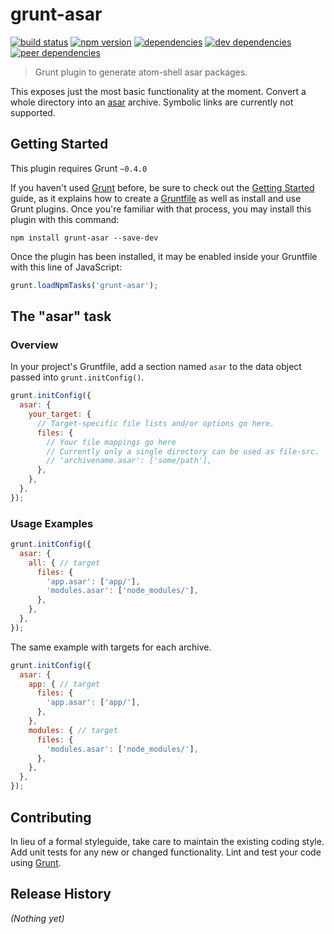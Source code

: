 # grunt-asar

[![build status](http://img.shields.io/travis/bwin/grunt-asar.svg?style=flat-square)](https://travis-ci.org/bwin/grunt-asar) [![npm version](http://img.shields.io/npm/v/grunt-asar.svg?style=flat-square)](https://npmjs.org/package/grunt-asar)
[![dependencies](http://img.shields.io/david/bwin/grunt-asar.svg?style=flat-square)](https://david-dm.org/bwin/grunt-asar) [![dev dependencies](http://img.shields.io/david/dev/bwin/grunt-asar.svg?style=flat-square)](https://david-dm.org/bwin/grunt-asar#info=devDependencies) [![peer dependencies](http://img.shields.io/david/peer/bwin/grunt-asar.svg?style=flat-square)](https://david-dm.org/bwin/grunt-asar#info=peerDependencies)

> Grunt plugin to generate atom-shell asar packages.

This exposes just the most basic functionality at the moment. Convert a whole directory into an [asar](https://github.com/atom/asar) archive. Symbolic links are currently not supported.

## Getting Started
This plugin requires Grunt `~0.4.0`

If you haven't used [Grunt](http://gruntjs.com/) before, be sure to check out the [Getting Started](http://gruntjs.com/getting-started) guide, as it explains how to create a [Gruntfile](http://gruntjs.com/sample-gruntfile) as well as install and use Grunt plugins. Once you're familiar with that process, you may install this plugin with this command:

```shell
npm install grunt-asar --save-dev
```

Once the plugin has been installed, it may be enabled inside your Gruntfile with this line of JavaScript:

```js
grunt.loadNpmTasks('grunt-asar');
```

## The "asar" task

### Overview
In your project's Gruntfile, add a section named `asar` to the data object passed into `grunt.initConfig()`.

```js
grunt.initConfig({
  asar: {
    your_target: {
      // Target-specific file lists and/or options go here.
      files: {
        // Your file mappings go here
        // Currently only a single directory can be used as file-src.
        // 'archivename.asar': ['some/path'],
      },
    },
  },
});
```

### Usage Examples

```js
grunt.initConfig({
  asar: {
    all: { // target
      files: {
        'app.asar': ['app/'],
        'modules.asar': ['node_modules/'],
      },
    },
  },
});
```

The same example with targets for each archive.

```js
grunt.initConfig({
  asar: {
    app: { // target
      files: {
        'app.asar': ['app/'],
      },
    },
    modules: { // target
      files: {
        'modules.asar': ['node_modules/'],
      },
    },
  },
});
```

## Contributing
In lieu of a formal styleguide, take care to maintain the existing coding style. Add unit tests for any new or changed functionality. Lint and test your code using [Grunt](http://gruntjs.com/).

## Release History
_(Nothing yet)_
